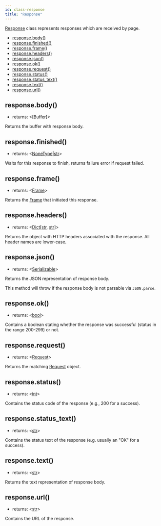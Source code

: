 ```yaml
---
id: class-response
title: "Response"
---
```



[Response] class represents responses which are received by page.


- [response.body()](./api/class-response.md#responsebody)
- [response.finished()](./api/class-response.md#responsefinished)
- [response.frame()](./api/class-response.md#responseframe)
- [response.headers()](./api/class-response.md#responseheaders)
- [response.json()](./api/class-response.md#responsejson)
- [response.ok()](./api/class-response.md#responseok)
- [response.request()](./api/class-response.md#responserequest)
- [response.status()](./api/class-response.md#responsestatus)
- [response.status_text()](./api/class-response.md#responsestatus_text)
- [response.text()](./api/class-response.md#responsetext)
- [response.url()](./api/class-response.md#responseurl)

## response.body()
- returns: <[Buffer]>

Returns the buffer with response body.

## response.finished()
- returns: <[NoneType]|[str]>

Waits for this response to finish, returns failure error if request failed.

## response.frame()
- returns: <[Frame]>

Returns the [Frame] that initiated this response.

## response.headers()
- returns: <[Dict]\[[str], [str]\]>

Returns the object with HTTP headers associated with the response. All header names are lower-case.

## response.json()
- returns: <[Serializable]>

Returns the JSON representation of response body.

This method will throw if the response body is not parsable via `JSON.parse`.

## response.ok()
- returns: <[bool]>

Contains a boolean stating whether the response was successful (status in the range 200-299) or not.

## response.request()
- returns: <[Request]>

Returns the matching [Request] object.

## response.status()
- returns: <[int]>

Contains the status code of the response (e.g., 200 for a success).

## response.status_text()
- returns: <[str]>

Contains the status text of the response (e.g. usually an "OK" for a success).

## response.text()
- returns: <[str]>

Returns the text representation of response body.

## response.url()
- returns: <[str]>

Contains the URL of the response.

[Accessibility]: ./api/class-accessibility.md "Accessibility"
[Browser]: ./api/class-browser.md "Browser"
[BrowserContext]: ./api/class-browsercontext.md "BrowserContext"
[BrowserType]: ./api/class-browsertype.md "BrowserType"
[CDPSession]: ./api/class-cdpsession.md "CDPSession"
[ChromiumBrowserContext]: ./api/class-chromiumbrowsercontext.md "ChromiumBrowserContext"
[ConsoleMessage]: ./api/class-consolemessage.md "ConsoleMessage"
[Dialog]: ./api/class-dialog.md "Dialog"
[Download]: ./api/class-download.md "Download"
[ElementHandle]: ./api/class-elementhandle.md "ElementHandle"
[FileChooser]: ./api/class-filechooser.md "FileChooser"
[Frame]: ./api/class-frame.md "Frame"
[JSHandle]: ./api/class-jshandle.md "JSHandle"
[Keyboard]: ./api/class-keyboard.md "Keyboard"
[Mouse]: ./api/class-mouse.md "Mouse"
[Page]: ./api/class-page.md "Page"
[Playwright]: ./api/class-playwright.md "Playwright"
[Request]: ./api/class-request.md "Request"
[Response]: ./api/class-response.md "Response"
[Route]: ./api/class-route.md "Route"
[Selectors]: ./api/class-selectors.md "Selectors"
[TimeoutError]: ./api/class-timeouterror.md "TimeoutError"
[Touchscreen]: ./api/class-touchscreen.md "Touchscreen"
[Video]: ./api/class-video.md "Video"
[WebSocket]: ./api/class-websocket.md "WebSocket"
[Worker]: ./api/class-worker.md "Worker"
[Element]: https://developer.mozilla.org/en-US/docs/Web/API/element "Element"
[Evaluation Argument]: ./core-concepts.md#evaluationargument "Evaluation Argument"
[Promise]: https://developer.mozilla.org/en-US/docs/Web/JavaScript/Reference/Global_Objects/Promise "Promise"
[iterator]: https://developer.mozilla.org/en-US/docs/Web/JavaScript/Reference/Iteration_protocols "Iterator"
[origin]: https://developer.mozilla.org/en-US/docs/Glossary/Origin "Origin"
[selector]: https://developer.mozilla.org/en-US/docs/Web/CSS/CSS_Selectors "selector"
[Serializable]: https://developer.mozilla.org/en-US/docs/Web/JavaScript/Reference/Global_Objects/JSON/stringify#Description "Serializable"
[UIEvent.detail]: https://developer.mozilla.org/en-US/docs/Web/API/UIEvent/detail "UIEvent.detail"
[UnixTime]: https://en.wikipedia.org/wiki/Unix_time "Unix Time"
[xpath]: https://developer.mozilla.org/en-US/docs/Web/XPath "xpath"

[Any]: https://docs.python.org/3/library/typing.html#typing.Any "Any"
[bool]: https://docs.python.org/3/library/stdtypes.html "bool"
[Callable]: https://docs.python.org/3/library/typing.html#typing.Callable "Callable"
[EventContextManager]: https://docs.python.org/3/reference/datamodel.html#context-managers "Event context manager"
[Dict]: https://docs.python.org/3/library/typing.html#typing.Dict "Dict"
[float]: https://docs.python.org/3/library/stdtypes.html#numeric-types-int-float-complex "float"
[int]: https://docs.python.org/3/library/stdtypes.html#numeric-types-int-float-complex "int"
[List]: https://docs.python.org/3/library/typing.html#typing.List "List"
[NoneType]: https://docs.python.org/3/library/constants.html#None "None"
[Pattern]: https://docs.python.org/3/library/re.html "Pattern"
[URL]: https://en.wikipedia.org/wiki/URL "URL"
[pathlib.Path]: https://realpython.com/python-pathlib/ "pathlib.Path"
[str]: https://docs.python.org/3/library/stdtypes.html#text-sequence-type-str "str"
[Union]: https://docs.python.org/3/library/typing.html#typing.Union "Union"